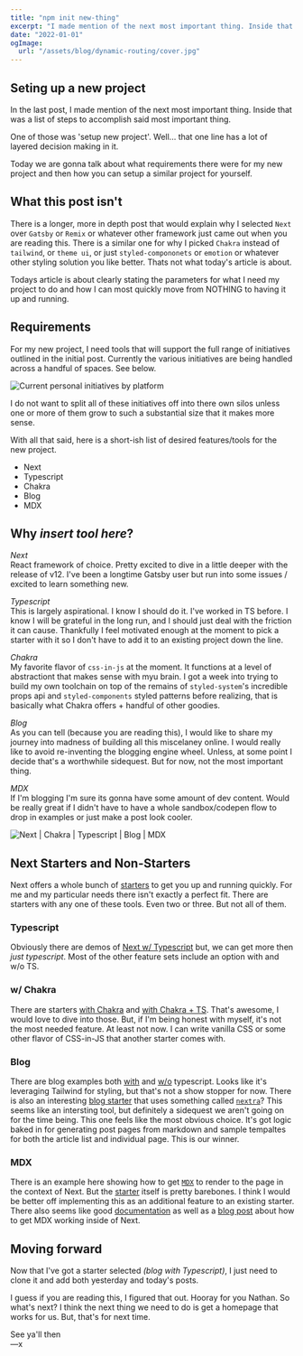 ```yaml
---
title: "npm init new-thing"
excerpt: "I made mention of the next most important thing. Inside that was a list of steps to accomplish said most important thing. One of those was 'setup new project'. That one line has a lot of layered decision making in it."
date: "2022-01-01"
ogImage:
  url: "/assets/blog/dynamic-routing/cover.jpg"
---
```


## Seting up a new project

In the last post, I made mention of the next most important thing. Inside that was a list of steps to accomplish said most important thing.

One of those was 'setup new project'. Well... that one line has a lot of layered decision making in it.

Today we are gonna talk about what requirements there were for my new project and then how you can setup a similar project for yourself.

## What this post isn't

There is a longer, more in depth post that would explain why I selected `Next` over `Gatsby` or `Remix` or whatever other framework just came out when you are reading this. There is a similar one for why I picked `Chakra` instead of `tailwind`, or `theme ui`, or just `styled-compononets` or `emotion` or whatever other styling solution you like better. Thats not what today's article is about.

Todays article is about clearly stating the parameters for what I need my project to do and how I can most quickly move from NOTHING to having it up and running.

## Requirements

For my new project, I need tools that will support the full range of initiatives outlined in the initial post. Currently the various initiatives are being handled across a handful of spaces. See below.

![Current personal initiatives by platform](/assets/blog/1/2.jpg)

I do not want to split all of these initiatives off into there own silos unless one or more of them grow to such a substantial size that it makes more sense.

With all that said, here is a short-ish list of desired features/tools for the new project.

<style>
  ul { list-style: disc; }
  a { text-decoration: underline; }
</style>

- Next
- Typescript
- Chakra
- Blog
- MDX

## Why _insert tool here_?

_Next_  
React framework of choice. Pretty excited to dive in a little deeper with the release of v12. I've been a longtime Gatsby user but run into some issues / excited to learn something new.

_Typescript_  
This is largely aspirational. I know I should do it. I've worked in TS before. I know I will be grateful in the long run, and I should just deal with the friction it can cause. Thankfully I feel motivated enough at the moment to pick a starter with it so I don't have to add it to an existing project down the line.

_Chakra_  
My favorite flavor of `css-in-js` at the moment. It functions at a level of abstractiont that makes sense with myu brain. I got a week into trying to build my own toolchain on top of the remains of `styled-system`'s incredible props api and `styled-components` styled patterns before realizing, that is basically what Chakra offers + handful of other goodies.

_Blog_  
As you can tell (because you are reading this), I would like to share my journey into madness of building all this miscelaney online. I would really like to avoid re-inventing the blogging engine wheel. Unless, at some point I decide that's a worthwhile sidequest. But for now, not the most important thing.

_MDX_  
If I'm blogging I'm sure its gonna have some amount of dev content. Would be really great if I didn't have to have a whole sandbox/codepen flow to drop in examples or just make a post look cooler.

![Next | Chakra |  Typescript | Blog | MDX](/assets/blog/2/stack-1-All.jpg)

## Next Starters and Non-Starters

Next offers a whole bunch of [starters][examples] to get you up and running quickly. For me and my particular needs there isn't exactly a perfect fit. There are starters with any one of these tools. Even two or three. But not all of them.

<!-- ![Typescript examples](/assets/blog/2/stack-2-TS.jpg) -->

### Typescript

Obviously there are demos of [Next w/ Typescript][example-ts] but, we can get more then _just typescript_. Most of the other feature sets include an option with and w/o TS.

<!-- ![Chakra examples](/assets/blog/2/stack-3-chakra.jpg) -->

### w/ Chakra

There are starters [with Chakra][example-chakra] and [with Chakra + TS][example-chakra-ts]. That's awesome, I would love to dive into those. But, if I'm being honest with myself, it's not the most needed feature. At least not now. I can write vanilla CSS or some other flavor of CSS-in-JS that another starter comes with.

### Blog

There are blog examples both [with][example-blog-ts] and [w/o][example-blog] typescript. Looks like it's leveraging Tailwind for styling, but that's not a show stopper for now. There is also an interesting [blog starter][example-blog-nextra] that uses something called [`nextra`][nextra]? This seems like an intersting tool, but definitely a sidequest we aren't going on for the time being. This one feels like the most obvious choice. It's got logic baked in for generating post pages from markdown and sample tempaltes for both the article list and individual page. This is our winner.

<!-- ![Blog examples](/assets/blog/2/stack-4-blog.jpg) -->

### MDX

There is an example here showing how to get [`MDX`][mdx] to render to the page in the context of Next. But the [starter][mdx-starter] itself is pretty barebones. I think I would be better off implementing this as an additional feature to an existing starter. There also seems like good [documentation][mdx-docs] as well as a [blog post][mdx-blog-post] about how to get MDX working inside of Next.

<!-- ![MDX examples](/assets/blog/2/stack-5-mdx.jpg) -->

## Moving forward

Now that I've got a starter selected _(blog with Typescript)_, I just need to clone it and add both yesterday and today's posts.

I guess if you are reading this, I figured that out. Hooray for you Nathan. So what's next? I think the next thing we need to do is get a homepage that works for us. But, that's for next time.

See ya'll then  
—x

[examples]: https://nextjs.org/examples
[example-ts]: https://github.com/vercel/next.js/tree/canary/examples/with-typescript
[example-chakra]: https://github.com/vercel/next.js/tree/canary/examples/with-chakra-ui
[example-chakra-ts]: https://github.com/vercel/next.js/tree/canary/examples/with-chakra-ui-typescript
[example-blog-ts]: https://github.com/vercel/next.js/tree/canary/examples/blog-starter-typescript
[example-blog]: https://github.com/vercel/next.js/tree/canary/examples/blog-starter
[example-blog-nextra]: https://github.com/vercel/next.js/tree/canary/examples/blog
[nextra]: https://github.com/vercel/next.js/tree/canary/examples/blog

[mdx-docs]: https://nextjs.org/docs/advanced-features/using-mdx]
[mdx-blog-post]: https://nextjs.org/blog/markdown
[mdx]: https://mdxjs.com/
[mdx-starter]: https://github.com/vercel/next.js/tree/canary/examples/with-mdx
